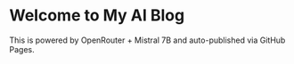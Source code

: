 # Welcome to My AI Blog
This is powered by OpenRouter + Mistral 7B and auto-published via GitHub Pages.
